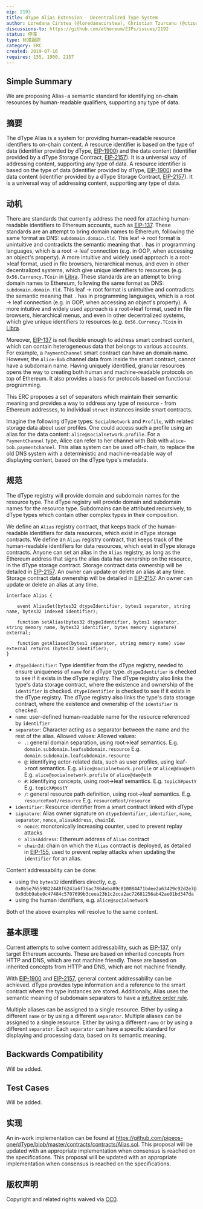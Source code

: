 ```yaml
---
eip: 2193
title: dType Alias Extension - Decentralized Type System
author: Loredana Cirstea (@loredanacirstea), Christian Tzurcanu (@ctzurcanu)
discussions-to: https://github.com/ethereum/EIPs/issues/2192
status: 停滞
type: 标准跟踪
category: ERC
created: 2019-07-16
requires: 155, 1900, 2157
---
```


## Simple Summary

We are proposing Alias - a semantic standard for identifying on-chain resources by human-readable qualifiers, supporting any type of data.

## 摘要

The dType Alias is a system for providing human-readable resource identifiers to on-chain content. A resource identifier is based on the type of data (identifier provided by dType, [EIP-1900](./eip-1900.md)) and the data content (identifier provided by a dType Storage Contract, [EIP-2157](./eip-2157.md)). It is a universal way of addressing content, supporting any type of data. A resource identifier is based on the type of data (identifier provided by dType, [EIP-1900](./eip-1900.md)) and the data content (identifier provided by a dType Storage Contract, [EIP-2157](./eip-2157.md)). It is a universal way of addressing content, supporting any type of data.

## 动机

There are standards that currently address the need for attaching human-readable identifiers to Ethereum accounts, such as [EIP-137](./eip-137.md). These standards are an attempt to bring domain names to Ethereum, following the same format as DNS: `subdomain.domain.tld`. This leaf -> root format is unintuitive and contradicts the semantic meaning that `.` has in programming languages, which is a root -> leaf connection (e.g. in OOP, when accessing an object's property). A more intuitive and widely used approach is a root->leaf format, used in file browsers, hierarchical menus, and even in other decentralized systems, which give unique identifiers to resources (e.g. `0x56.Currency.TCoin` in [Libra](https://medium.com/r/?url=https%3A%2F%2Fdevelopers.libra.org). These standards are an attempt to bring domain names to Ethereum, following the same format as DNS: `subdomain.domain.tld`. This leaf -> root format is unintuitive and contradicts the semantic meaning that `.` has in programming languages, which is a root -> leaf connection (e.g. in OOP, when accessing an object's property). A more intuitive and widely used approach is a root->leaf format, used in file browsers, hierarchical menus, and even in other decentralized systems, which give unique identifiers to resources (e.g. `0x56.Currency.TCoin` in [Libra](https://medium.com/r/?url=https%3A%2F%2Fdevelopers.libra.org).

Moreover, [EIP-137](./eip-137.md) is not flexible enough to address smart contract content,  which can contain heterogeneous data that belongs to various accounts. For example, a `PaymentChannel` smart contract can have an domain name. However, the `Alice-Bob` channel data from inside the smart contract, cannot have a subdomain name. Having uniquely identified, granular resources opens the way to creating both human and machine-readable protocols on top of Ethereum. It also provides a basis for protocols based on functional programming.

This ERC proposes a set of separators which maintain their semantic meaning and provides a way to address any type of resource - from Ethereum addresses, to individual `struct` instances inside smart contracts.

Imagine the following dType types: `SocialNetwork` and `Profile`, with related storage data about user profiles. One could access such a profile using an alias for the data content: `alice@socialnetwork.profile`. For a `PaymentChannel` type, Alice can refer to her channel with Bob with `alice-bob.paymentchannel`. This alias system can be used off-chain, to replace the old DNS system with a deterministic and machine-readable way of displaying content, based on the dType type's metadata.

## 规范

The dType registry will provide domain and subdomain names for the resource type. The dType registry will provide domain and subdomain names for the resource type. Subdomains can be attributed recursively, to dType types which contain other complex types in their composition.

We define an `Alias` registry contract, that keeps track of the human-readable identifiers for data resources, which exist in dType storage contracts. We define an `Alias` registry contract, that keeps track of the human-readable identifiers for data resources, which exist in dType storage contracts. Anyone can set an alias in the `Alias` registry, as long as the Ethereum address that signs the alias data has ownership on the resource, in the dType storage contract. Storage contract data ownership will be detailed in [EIP-2157](./eip-2157.md). An owner can update or delete an alias at any time. Storage contract data ownership will be detailed in [EIP-2157](./eip-2157.md). An owner can update or delete an alias at any time.

```solidity
interface Alias {

    event AliasSet(bytes32 dtypeIdentifier, bytes1 separator, string name, bytes32 indexed identifier);

    function setAlias(bytes32 dtypeIdentifier, bytes1 separator, string memory name, bytes32 identifier, bytes memory signature) external;

    function getAliased(bytes1 separator, string memory name) view external returns (bytes32 identifier);
}
```

- `dtypeIdentifier`: Type identifier from the dType registry, needed to ensure uniqueness of `name` for a dType type. `dtypeIdentifier` is checked to see if it exists in the dType registry. The dType registry also links the type's data storage contract, where the existence and ownership of the `identifier` is checked. `dtypeIdentifier` is checked to see if it exists in the dType registry. The dType registry also links the type's data storage contract, where the existence and ownership of the `identifier` is checked.
- `name`: user-defined human-readable name for the resource referenced by `identifier`
- `separator`: Character acting as a separator between the name and the rest of the alias. Allowed values: Allowed values:
  - `.`: general domain separation, using root->leaf semantics. E.g. `domain.subdomain.leafsubdomain.resource` E.g. `domain.subdomain.leafsubdomain.resource`
  - `@`: identifying actor-related data, such as user profiles, using leaf->root semantics. E.g. `alice@socialnetwork.profile` or `alice@dao@eth` E.g. `alice@socialnetwork.profile` or `alice@dao@eth`
  - `#`: identifying concepts, using root->leaf semantics. E.g. `topicX#postY` E.g. `topicX#postY`
  - `/`: general resource path definition, using root->leaf semantics. E.g. `resourceRoot/resource` E.g. `resourceRoot/resource`
- `identifier`: Resource identifier from a smart contract linked with dType
- `signature`: Alias owner signature on `dtypeIdentifier`, `identifier`, `name`, `separator`, `nonce`, `aliasAddress`, `chainId`.
  - `nonce`: monotonically increasing counter, used to prevent replay attacks
  - `aliasAddress`: Ethereum address of `Alias` contract
  - `chainId`: chain on which the `Alias` contract is deployed, as detailed in [EIP-155](./eip-155.md), used to prevent replay attacks when updating the `identifier` for an alias.

Content addressability can be done:
- using the `bytes32` identifiers directly, e.g. `0x0b5e76559822448f6243a6f76ac7864eba89c810084471bdee2a63429c92d2e7@0x9dbb9abe0c47484c5707699b3ceea23b1c2cca2ac72681256ab42ae01bd347da`
- using the human identifiers, e.g. `alice@socialnetwork`

Both of the above examples will resolve to the same content.


## 基本原理

Current attempts to solve content addressability, such as [EIP-137](./eip-137.md), only target Ethereum accounts. These are based on inherited concepts from HTTP and DNS, which are not machine friendly. These are based on inherited concepts from HTTP and DNS, which are not machine friendly.

With [EIP-1900](./eip-1900.md) and [EIP-2157](./eip-2157.md), general content addressability can be achieved. dType provides type information and a reference to the smart contract where the type instances are stored. Additionally, Alias uses the semantic meaning of subdomain separators to have a [intuitive order rule](https://github.com/loredanacirstea/articles/blob/master/articles/Flexible_Alias_or_Why_ENS_is_Obsolete.md).

Multiple aliases can be assigned to a single resource. Either by using a different `name` or by using a different `separator`. Multiple aliases can be assigned to a single resource. Either by using a different `name` or by using a different `separator`. Each `separator` can have a specific standard for displaying and processing data, based on its semantic meaning.

## Backwards Compatibility

Will be added.

## Test Cases

Will be added.

## 实现

An in-work implementation can be found at https://github.com/pipeos-one/dType/blob/master/contracts/contracts/Alias.sol. This proposal will be updated with an appropriate implementation when consensus is reached on the specifications. This proposal will be updated with an appropriate implementation when consensus is reached on the specifications.

## 版权声明
Copyright and related rights waived via [CC0](../LICENSE.md).
